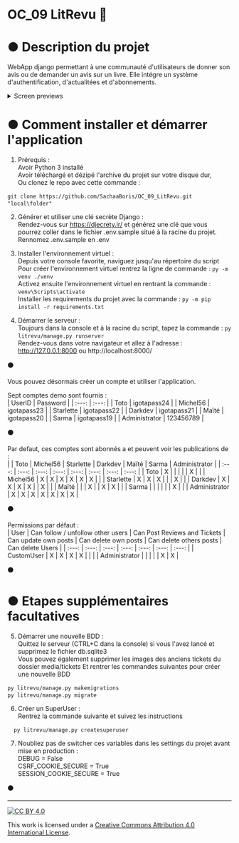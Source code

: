 # OC_09 LitRevu :notebook:   
  
# ● Description du projet  
WebApp django permettant à une communauté d'utilisateurs de donner son avis ou de demander un avis sur un livre. Elle intégre un système d'authentification, d'actualitées et d'abonnements.  
  
<details>
  <summary>Screen previews</summary>
  
	<details>
		:camera:<summary>Log In</summary>
			<img src="https://github.com/SachaaBoris/OC_09_LitRevu/blob/main/previews/LITRevu 01 - Log in.png" alt="Log In preview"/>
	</details>
	<details>
		:camera:<summary>Sign Up</summary>
			<img src="https://github.com/SachaaBoris/OC_09_LitRevu/blob/main/previews/LITRevu 02 - Sign Up.png" alt="Sign Up preview"/>
	</details>
	<details>
		:camera:<summary>Feed</summary>
			<img src="https://github.com/SachaaBoris/OC_09_LitRevu/blob/main/previews/LITRevu 03 - Feed.png" alt="Feed preview"/>
	</details>
	<details>
		:camera:<summary>Create Ticket</summary>
			<img src="https://github.com/SachaaBoris/OC_09_LitRevu/blob/main/previews/LITRevu 04 - Create Ticket.png" alt="Create Ticket preview"/>
	</details>
	<details>
		<summary>Create Ticket & Review</summary>
			<img src="https://github.com/SachaaBoris/OC_09_LitRevu/blob/main/previews/LITRevu 05 - Create Ticket and Review.png" alt="Create Ticket & Review preview"/>
	</details>
	<details>
		<summary>Submit Review</summary>
			<img src="https://github.com/SachaaBoris/OC_09_LitRevu/blob/main/previews/LITRevu 06 - Create Review.png" alt="Submit Review preview"/>
	</details>
	<details>
		<summary>Posts</summary>
			<img src="https://github.com/SachaaBoris/OC_09_LitRevu/blob/main/previews/LITRevu 07 - Posts.png" alt="Posts preview"/>
	</details>
	<details>
		<summary>Subscriptions</summary>
			<img src="https://github.com/SachaaBoris/OC_09_LitRevu/blob/main/previews/LITRevu 08 - Abonnements.png" alt="Subscriptions preview"/>
	</details>
</details>

  
# ● Comment installer et démarrer l'application  
1. Prérequis :  
    Avoir Python 3 installé  
    Avoir téléchargé et dézipé l'archive du projet sur votre disque dur,  
    Ou clonez le repo avec cette commande :  
  ```  
  git clone https://github.com/SachaaBoris/OC_09_LitRevu.git "local\folder"
  ```  
  
2. Générer et utiliser une clé secrète Django :  
	Rendez-vous sur https://djecrety.ir/ et générez une clé que vous pourrez coller dans le fichier .env.sample situé à la racine du projet.  
	Rennomez .env.sample en .env  
  
3. Installer l'environnement virtuel :  
    Depuis votre console favorite, naviguez jusqu'au répertoire du script  
    Pour créer l'environnement virtuel rentrez la ligne de commande : `py -m venv ./venv`  
    Activez ensuite l'environnement virtuel en rentrant la commande : `venv\Scripts\activate`  
    Installer les requirements du projet avec la commande : `py -m pip install -r requirements.txt`  
  
4. Démarrer le serveur :  
    Toujours dans la console et à la racine du script, tapez la commande : `py litrevu/manage.py runserver`  
	Rendez-vous dans votre navigateur et allez à l'adresse :  
	http://127.0.0.1:8000 ou http://localhost:8000/  
  
:black_circle:  
  
Vous pouvez désormais créer un compte et utiliser l'application.  
  
Sept comptes demo sont fournis :  
| UserID | Password |
| :---: | :---: |
| Toto | igotapass24 |
| Michel56 | igotapass23 |
| Starlette | igotapass22 |
| Darkdev | igotapass21 |
| Maïté | igotapass20 |
| Sarma | igotapass19 |
| Administrator | 123456789 |
  
:black_circle:  
  
Par defaut, ces comptes sont abonnés a et peuvent voir les publications de :  
|   | Toto | Michel56 | Starlette | Darkdev | Maïté | Sarma | Administrator |
| :---: | :---: | :---: | :---: | :---: | :---: | :---: | :---: |
| Toto | X |  |  |  |  | X |  |
| Michel56 | X | X | X | X | X | X |  |
| Starlette | X | X | X |  |  | X |  |
| Darkdev | X | X | X | X |  | X |  |
| Maïté |  |  | X |  | X | X |  |
| Sarma |  |  |  |  |  | X |  |
| Administrator | X | X | X | X | X | X | X |  
  
:black_circle:  
  
Permissions par défaut :  
| User | Can follow / unfollow other users | Can Post Reviews and Tickets | Can update own posts | Can delete own posts | Can delete others posts | Can delete Users |
| :---: | :---: | :---: | :---: | :---: | :---: | :---: |
| CustomUser | X | X | X | X |  |  |
| Administrator |  |  |  |  | X | X |  
  
:black_circle:  
  
# ● Etapes supplémentaires facultatives  
5. Démarrer une nouvelle BDD :  
	Quittez le serveur (CTRL+C dans la console) si vous l'avez lancé et supprimez le fichier db.sqlite3  
	Vous pouvez également supprimer les images des anciens tickets du dossier media/tickets
	Et rentrer les commandes suivantes pour créer une nouvelle BDD
  ``` 
  py litrevu/manage.py makemigrations
  py litrevu/manage.py migrate
  ``` 
  
6. Créer un SuperUser :  
	Rentrez la commande suivante et suivez les instructions  
  ``` 
	py litrevu/manage.py createsuperuser
  ```  
  
7. Noubliez pas de switcher ces variables dans les settings du projet avant mise en production :  
	DEBUG = False  
	CSRF_COOKIE_SECURE = True  
	SESSION_COOKIE_SECURE = True  
  
:black_circle:  
  
---  
  
[![CC BY 4.0][cc-by-shield]][cc-by]  
  
This work is licensed under a [Creative Commons Attribution 4.0 International License][cc-by].  
  
[cc-by]: http://creativecommons.org/licenses/by/4.0/  
[cc-by-shield]: https://img.shields.io/badge/License-CC%20BY%204.0-lightgrey.svg  
